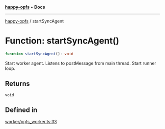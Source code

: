 [**happy-opfs**](../README.md) • **Docs**

***

[happy-opfs](../README.md) / startSyncAgent

# Function: startSyncAgent()

```ts
function startSyncAgent(): void
```

Start worker agent.
Listens to postMessage from main thread.
Start runner loop.

## Returns

`void`

## Defined in

[worker/opfs\_worker.ts:33](https://github.com/JiangJie/happy-opfs/blob/3f62bbf8fdd56458cded8789b78dded5dd27b670/src/worker/opfs_worker.ts#L33)
